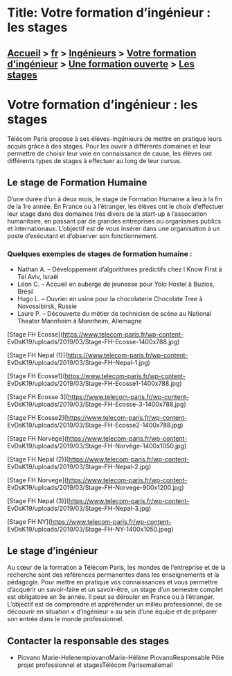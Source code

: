 # Title: Votre formation d’ingénieur : les stages

## [Accueil](https://www.telecom-paris.fr "https://www.telecom-paris.fr") > [fr](https://www.telecom-paris.fr/fr "fr") > [Ingénieurs](https://www.telecom-paris.fr/fr/ingenieur "Ingénieurs") > [Votre formation d’ingénieur](https://www.telecom-paris.fr/fr/ingenieur/formation "Votre formation d’ingénieur") > [Une formation ouverte](https://www.telecom-paris.fr/fr/ingenieur/formation/ouverte "Une formation ouverte") > [Les stages](https://www.telecom-paris.fr/fr/ingenieur/formation/ouverte/stages)

[](https://www.telecom-paris.fr/fr/accueil)

# Votre formation d’ingénieur : les stages

Télécom Paris propose à ses élèves-ingénieurs de mettre en pratique leurs
acquis grâce à des stages. Pour les ouvrir à différents domaines et leur
permettre de choisir leur voie en connaissance de cause, les élèves ont
différents types de stages à effectuer au long de leur cursus.

## Le stage de Formation Humaine

D’une durée d’un à deux mois, le stage de Formation Humaine a lieu à la fin de
la 1re année. En France ou à l’étranger, les élèves ont le choix d’effectuer
leur stage dans des domaines très divers de la start-up à l’association
humanitaire, en passant par de grandes entreprises ou organismes publics et
internationaux. L’objectif est de vous insérer dans une organisation à un
poste d’exécutant et d’observer son fonctionnement.

### Quelques exemples de stages de formation humaine :

  * Nathan A. – Développement d’algorithmes prédictifs chez I Know First à Tel Aviv, Israël
  * Léon C. – Accueil en auberge de jeunesse pour Yolo Hostel à Buzios, Brésil
  * Hugo L. – Ouvrier en usine pour la chocolaterie Chocolate Tree à Novossibirsk, Russie
  * Laure P. – Découverte du métier de technicien de scène au National Theater Mannheim à Mannheim, Allemagne

[Stage FH Ecosse](https://www.telecom-paris.fr/wp-content-
EvDsK19/uploads/2019/03/Stage-FH-Ecosse-1400x788.jpg)

[Stage FH Nepal (1)](https://www.telecom-paris.fr/wp-content-
EvDsK19/uploads/2019/03/Stage-FH-Nepal-1.jpg)

[Stage FH Ecosse1](https://www.telecom-paris.fr/wp-content-
EvDsK19/uploads/2019/03/Stage-FH-Ecosse1-1400x788.jpg)

[Stage FH Ecosse 3](https://www.telecom-paris.fr/wp-content-
EvDsK19/uploads/2019/03/Stage-FH-Ecosse-3-1400x788.jpg)

[Stage FH Ecosse2](https://www.telecom-paris.fr/wp-content-
EvDsK19/uploads/2019/03/Stage-FH-Ecosse2-1400x788.jpg)

[Stage FH Norvège](https://www.telecom-paris.fr/wp-content-
EvDsK19/uploads/2019/03/Stage-FH-Norvège-1400x1050.jpg)

[Stage FH Nepal (2)](https://www.telecom-paris.fr/wp-content-
EvDsK19/uploads/2019/03/Stage-FH-Nepal-2.jpg)

[Stage FH Norvege](https://www.telecom-paris.fr/wp-content-
EvDsK19/uploads/2019/03/Stage-FH-Norvege-900x1200.jpg)

[Stage FH Nepal (3)](https://www.telecom-paris.fr/wp-content-
EvDsK19/uploads/2019/03/Stage-FH-Nepal-3.jpg)

[Stage FH NY](https://www.telecom-paris.fr/wp-content-
EvDsK19/uploads/2019/03/Stage-FH-NY-1400x1050.jpeg)

## Le stage d’ingénieur

Au cœur de la formation à Télécom Paris, les mondes de l’entreprise et de la
recherche sont des références permanentes dans les enseignements et la
pédagogie. Pour mettre en pratique vos connaissances et vous permettre
d’acquérir un savoir-faire et un savoir-être, un stage d’un semestre complet
est obligatoire en 3e année. Il peut se dérouler en France ou à l’étranger.
L’objectif est de comprendre et appréhender un milieu professionnel, de se
découvrir en situation « d’ingénieur » au sein d’une équipe et de préparer son
entrée dans le monde professionnel.

## Contacter la responsable des stages

  * Piovano Marie-HelenempiovanoMarie-Hélène PiovanoResponsable Pôle projet professionnel et stagesTélécom Parisemailemail

